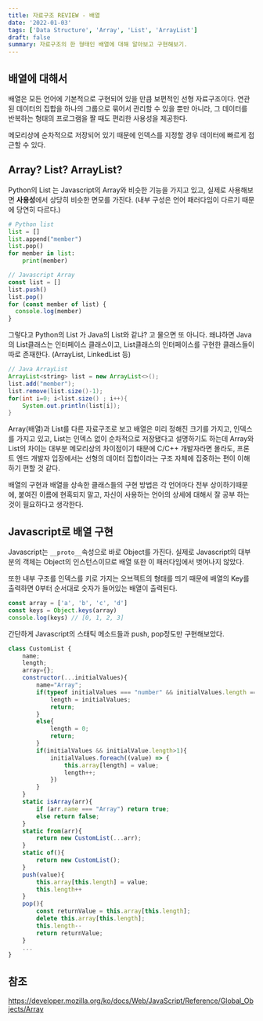 ```yaml
---
title: 자료구조 REVIEW - 배열
date: '2022-01-03'
tags: ['Data Structure', 'Array', 'List', 'ArrayList']
draft: false
summary: 자료구조의 한 형태인 배열에 대해 알아보고 구현해보기.
---
```


## 배열에 대해서

배열은 모든 언어에 기본적으로 구현되어 있을 만큼 보편적인 선형 자료구조이다. 연관된 데이터의 집합을 하나의 그룹으로 묶어서 관리할 수 있을 뿐만 아니라, 그 데이터를 반복하는 형태의 프로그램을 짤 때도 편리한 사용성을 제공한다.

메모리상에 순차적으로 저장되어 있기 때문에 인덱스를 지정할 경우 데이터에 빠르게 접근할 수 있다.

## Array? List? ArrayList?

Python의 List 는 Javascript의 Array와 비슷한 기능을 가지고 있고, 실제로 사용해보면 **사용성**에서 상당히 비슷한 면모를 가진다.
(내부 구성은 언어 패러다임이 다르기 때문에 당연히 다르다.)

```python
# Python list
list = []
list.append("member")
list.pop()
for member in list:
    print(member)

```

```javascript
// Javascript Array
const list = []
list.push()
list.pop()
for (const member of list) {
  console.log(member)
}
```

그렇다고 Python의 List 가 Java의 List와 같냐? 고 물으면 또 아니다.
왜냐하면 Java의 List클래스는 인터페이스 클래스이고, List클래스의 인터페이스를 구현한 클래스들이 따로 존재한다. (ArrayList, LinkedList 등)

```java
// Java ArrayList
ArrayList<string> list = new ArrayList<>();
list.add("member");
list.remove(list.size()-1);
for(int i=0; i<list.size() ; i++){
    System.out.println(list[i]);
}
```

Array(배열)과 List를 다른 자료구조로 보고 배열은 미리 정해진 크기를 가지고, 인덱스를 가지고 있고, List는 인덱스 없이 순차적으로 저장됐다고 설명하기도 하는데
Array와 List의 차이는 대부분 메모리상의 차이점이기 때문에 C/C++ 개발자라면 몰라도, 프론트 엔드 개발자 입장에서는 선형의 데이터 집합이라는 구조 자체에 집중하는 편이 이해하기 편할 것 같다.

배열의 구현과 배열을 상속한 클래스들의 구현 방법은 각 언어마다 전부 상이하기때문에, 붙여진 이름에 현혹되지 말고, 자신이 사용하는 언어의 상세에 대해서 잘 공부 하는 것이 필요하다고 생각한다.

## Javascript로 배열 구현

Javascript는 `__proto__`속성으로 바로 Object를 가진다.
실제로 Javascript의 대부분의 객체는 Object의 인스턴스이므로 배열 또한 이 패러다임에서 벗어나지 않았다.

또한 내부 구조를 인덱스를 키로 가지는 오브젝트의 형태를 띄기 때문에 배열의 Key를 출력하면 0부터 순서대로 숫자가 들어있는 배열이 출력된다.

```javascript
const array = ['a', 'b', 'c', 'd']
const keys = Object.keys(array)
console.log(keys) // [0, 1, 2, 3]
```

간단하게 Javascript의 스태틱 메소드들과 push, pop정도만 구현해보았다.

```javascript
class CustomList {
    name;
    length;
    array={};
    constructor(...initialValues){
        name="Array";
        if(typeof initialValues === "number" && initialValues.length === 1){
            length = initialValues;
            return;
        }
        else{
            length = 0;
            return;
        }
        if(initialValues && initialValue.length>1){
            initialValues.foreach((value) => {
                this.array[length] = value;
                length++;
            })
        }
    }
    static isArray(arr){
        if (arr.name === "Array") return true;
        else return false;
    }
    static from(arr){
        return new CustomList(...arr);
    }
    static of(){
        return new CustomList();
    }
    push(value){
        this.array[this.length] = value;
        this.length++
    }
    pop(){
        const returnValue = this.array[this.length];
        delete this.array[this.length];
        this.length--
        return returnValue;
    }
    ...
}

```

## 참조

https://developer.mozilla.org/ko/docs/Web/JavaScript/Reference/Global_Objects/Array

